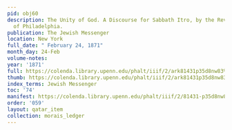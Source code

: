 ```yaml
---
pid: obj60
description: The Unity of God. A Discourse for Sabbath Itro, by the Rev. S. Morais,
  of Philadelphia.
publication: The Jewish Messenger
location: New York
full_date: " February 24, 1871"
month_day: 24-Feb
volume-notes:
year: '1871'
full: https://colenda.library.upenn.edu/phalt/iiif/2/ark81431p35d8nw83%2FSHA256E-s7413774--8996414b0808c5cc36d1144983769d8dafc051bd2973d81cce289a6592630caa.jpeg/full/3500,/0/default.jpg
thumb: https://colenda.library.upenn.edu/phalt/iiif/2/ark81431p35d8nw83%2FSHA256E-s7413774--8996414b0808c5cc36d1144983769d8dafc051bd2973d81cce289a6592630caa.jpeg/full/!200,200/0/default.jpg
index_terms: Jewish Messenger
toc: '74'
manifest: https://colenda.library.upenn.edu/phalt/iiif/2/81431-p35d8nw83/manifest
order: '059'
layout: qatar_item
collection: morais_ledger
---
```

